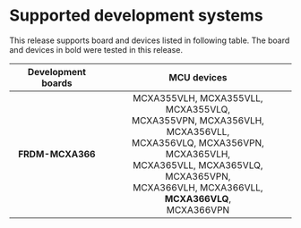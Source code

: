 # Supported development systems

This release supports board and devices listed in following table. The board and devices in bold were tested in this release.

|Development boards|MCU devices|
|:--:              |:--:       |
|**FRDM-MCXA366**|MCXA355VLH, MCXA355VLL, MCXA355VLQ,<br/> MCXA355VPN, MCXA356VLH, MCXA356VLL,<br/> MCXA356VLQ, MCXA356VPN, MCXA365VLH,<br/> MCXA365VLL, MCXA365VLQ, MCXA365VPN,<br/> MCXA366VLH, MCXA366VLL, **MCXA366VLQ**,<br/> MCXA366VPN|
